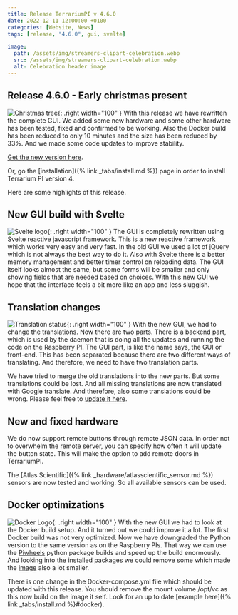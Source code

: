 ```yaml
---
title: Release TerrariumPI v 4.6.0
date: 2022-12-11 12:00:00 +0100
categories: [Website, News]
tags: [release, "4.6.0", gui, svelte]

image:
  path: /assets/img/streamers-clipart-celebration.webp
  src: /assets/img/streamers-clipart-celebration.webp
  alt: Celebration header image
---
```


## Release 4.6.0 - Early christmas present

![Christmas tree](/assets/img/Christmas.png){: .right width="100" }
With this release we have rewritten the complete GUI. We added some new hardware and some other hardware has been tested, fixed and confirmed to be working. Also the Docker build has been reduced to only 10 minutes and the size has been reduced by 33%. And we made some code updates to improve stability.

[Get the new version here](https://github.com/theyosh/TerrariumPI/releases/tag/4.5.0).

Or, go the [installation]({% link _tabs/install.md %}) page in order to install Terrarium PI version 4.

Here are some highlights of this release.

## New GUI build with Svelte

![Svelte logo](/assets/img/Globe.webp){: .right width="100" }
The GUI is completely rewritten using Svelte reactive javascript framework. This is a new reactive framework which works very easy and very fast. In the old GUI we used a lot of jQuery which is not always the best way to do it. Also with Svelte there is a better memory management and better timer control on reloading data. The GUI itself looks almost the same, but some forms will be smaller and only showing fields that are needed based on choices. With this new GUI we hope that the interface feels a bit more like an app and less sluggish.

## Translation changes

![Translation status](https://weblate.theyosh.nl/widgets/terrariumpi/-/multi-auto.svg){: .right width="100" }
With the new GUI, we had to change the translations. Now there are two parts. There is a backend part, which is used by the daemon that is doing all the updates and running the code on the Raspberry PI. The GUI part, is like the name says, the GUI or front-end. This has been separated because there are two different ways of translating. And therefore, we need to have two translation parts.

We have tried to merge the old translations into the new parts. But some translations could be lost. And all missing translations are now translated with Google translate. And therefore, also some translations could be wrong. Please feel free to [update it here](https://weblate.theyosh.nl/engage/terrariumpi/).

## New and fixed hardware

We do now support remote buttons through remote JSON data. In order not to overwhelm the remote server, you can specify how often it will update the button state. This will make the option to add remote doors in TerrariumPI.

The [Atlas Scientific]({% link _hardware/atlasscientific_sensor.md %}) sensors are now tested and working. So all available sensors can be used.

## Docker optimizations

![Docker Logo](/assets/img/DockerLogo.webp){: .right width="100" }
With the new GUI we had to look at the Docker build setup. And it turned out we could improve it a lot. The first Docker build was not very optimized. Now we have downgraded the Python version to the same version as on the Raspberry PIs. That way we can use the [Piwheels](https://piwheels.org/) python package builds and speed up the build enormously. And looking into the installed packages we could remove some which made the [image](https://hub.docker.com/r/theyosh/terrariumpi) also a lot smaller.

There is one change in the Docker-compose.yml file which should be updated with this release. You should remove the mount volume /opt/vc as this now build on the image it self. Look for an up to date [example here]({% link _tabs/install.md %}#docker).
